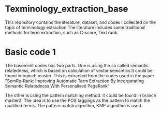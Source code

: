 # Texminology_extraction_base
This repository contains the literature, dataset, and codes I collected on the topic of terminology extraction
The literature includes some traditional methods for term extraction, such as C-score, Text rank.

# Basic code 1
The basement codes has two parts.
One is using the so called semantic relatedness, which is based on calculation of vector semantics.It could be found in branch master.
This is extracted from the codes used in the paper "SemRe-Rank: Improving Automatic Term Extraction By Incorporating
Semantic Relatedness With Personalised PageRank"

The other is using the pattern matching method. It could be found in branch master2.
The idea is to use the POS taggings as the pattern to match the qualified terms.
The pattern match algorithm, KMP algorithm is used. 
